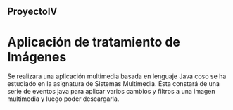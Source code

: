 ## ProyectoIV ##

# Aplicación de tratamiento de Imágenes #


Se realizara una aplicación multimedia basada en lenguaje Java coso se ha estudiado en la asignatura de Sistemas Multimedia.
Ésta constará de una serie de eventos java para aplicar varios cambios y filtros a una imagen multimedia y luego poder descargarla.
